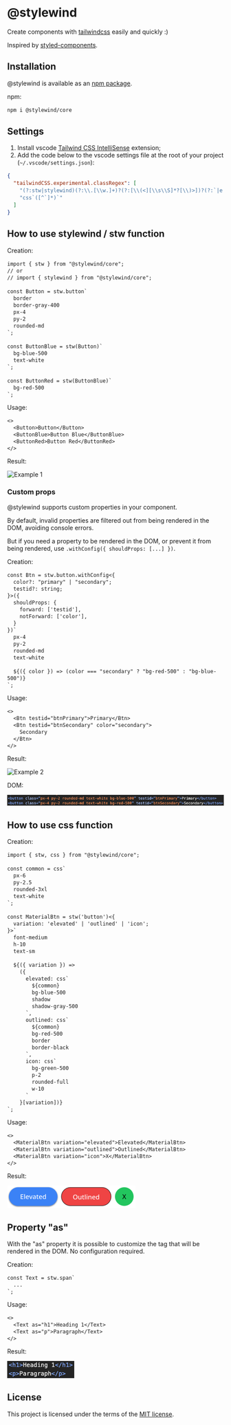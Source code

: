 # @stylewind

Create components with [tailwindcss](https://github.com/tailwindlabs/tailwindcss) easily and quickly :)

Inspired by [styled-components](https://github.com/styled-components/styled-components).

## Installation

@stylewind is available as an [npm package](https://www.npmjs.com/package/@stylewind/core).

npm:

```bash
npm i @stylewind/core
```

## Settings

1. Install vscode [Tailwind CSS IntelliSense](https://marketplace.visualstudio.com/items?itemName=bradlc.vscode-tailwindcss) extension;
2. Add the code below to the vscode settings file at the root of your project (`~/.vscode/settings.json`):

```json
{
  "tailwindCSS.experimental.classRegex": [
    "(?:stw|stylewind)(?:\\.[\\w.]+)?(?:[\\(<][\\s\\S]*?[\\)>])?(?:`|e \\${)([\\s\\S]*?)(?:`|\\${)",
    "css`([^`]*)`"
  ]
}
```

## How to use stylewind / stw function

Creation:

```tsx
import { stw } from "@stylewind/core";
// or
// import { stylewind } from "@stylewind/core";

const Button = stw.button`
  border
  border-gray-400
  px-4
  py-2
  rounded-md
`;

const ButtonBlue = stw(Button)`
  bg-blue-500
  text-white
`;

const ButtonRed = stw(ButtonBlue)`
  bg-red-500
`;
```

Usage:

```tsx
<>
  <Button>Button</Button>
  <ButtonBlue>Button Blue</ButtonBlue>
  <ButtonRed>Button Red</ButtonRed>
</>
```

Result:

![Example 1](./site/assets/example1.png)

### Custom props

@stylewind supports custom properties in your component.

By default, invalid properties are filtered out from being rendered in the DOM, avoiding console errors.

But if you need a property to be rendered in the DOM, or prevent it from being rendered, use `.withConfig({ shouldProps: [...] })`.

Creation:

```tsx
const Btn = stw.button.withConfig<{
  color?: "primary" | "secondary";
  testid?: string;
}>({
  shouldProps: {
    forward: ['testid'],
    notForward: ['color'],
  }
})`
  px-4
  py-2
  rounded-md
  text-white
  
  ${({ color }) => (color === "secondary" ? "bg-red-500" : "bg-blue-500")}
`;
```

Usage:

```tsx
<>
  <Btn testid="btnPrimary">Primary</Btn>
  <Btn testid="btnSecondary" color="secondary">
    Secondary
  </Btn>
</>
```

Result:

![Example 2](./site/assets/example2.png)

DOM:

![Example 2](./site/assets/example2-DOM.png)

## How to use css function

Creation:

```tsx
import { stw, css } from "@stylewind/core";

const common = css`
  px-6
  py-2.5
  rounded-3xl
  text-white
`;

const MaterialBtn = stw('button')<{
  variation: 'elevated' | 'outlined' | 'icon';
}>`
  font-medium
  h-10
  text-sm
  
  ${({ variation }) =>
    ({
      elevated: css`
        ${common}
        bg-blue-500
        shadow
        shadow-gray-500
      `,
      outlined: css`
        ${common}
        bg-red-500
        border
        border-black
      `,
      icon: css`
        bg-green-500
        p-2
        rounded-full
        w-10
      `
    }[variation])}
`;
```


Usage:

```tsx
<>
  <MaterialBtn variation="elevated">Elevated</MaterialBtn>
  <MaterialBtn variation="outlined">Outlined</MaterialBtn>
  <MaterialBtn variation="icon">X</MaterialBtn>
</>
```

Result:

![Example 3](./site/assets/example3.png)

## Property "as"

With the "as" property it is possible to customize the tag that will be rendered in the DOM. No configuration required.

Creation:

```tsx
const Text = stw.span`
  ...
`;
```

Usage:

```tsx
<>
  <Text as="h1">Heading 1</Text>
  <Text as="p">Paragraph</Text>
</>
```

Result:

![Example 4](./site/assets/example4.png)

## License

This project is licensed under the terms of the [MIT license](https://github.com/jonatasge/stylewind/blob/main/LICENSE).
